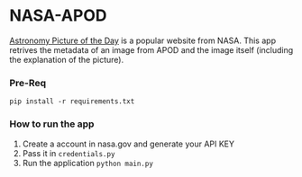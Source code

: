 # NASA-APOD
[Astronomy Picture of the Day](https://apod.nasa.gov/apod/astropix.html) is a popular website from NASA. This app retrives the metadata of an image from APOD and the image itself (including the explanation of the picture).

### Pre-Req
```
pip install -r requirements.txt
```

### How to run the app
1. Create a account in nasa.gov and generate your API KEY
2. Pass it in `credentials.py`
3. Run the application `python main.py`

